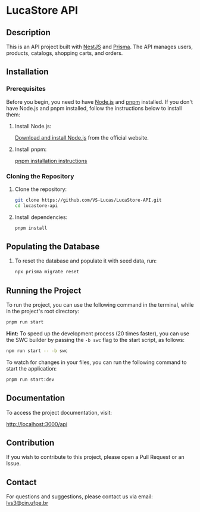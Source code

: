 # LucaStore API

## Description

This is an API project built with [NestJS](https://nestjs.com/) and [Prisma](https://www.prisma.io/). The API manages users, products, catalogs, shopping carts, and orders.

## Installation

### Prerequisites

Before you begin, you need to have [Node.js](https://nodejs.org/) and [pnpm](https://pnpm.io/installation) installed. If you don't have Node.js and pnpm installed, follow the instructions below to install them:

1. Install Node.js:

    [Download and install Node.js](https://nodejs.org/) from the official website.

2. Install pnpm:

    [pnpm installation instructions](https://pnpm.io/installation)

### Cloning the Repository

1. Clone the repository:

    ```bash
    git clone https://github.com/VS-Lucas/LucaStore-API.git
    cd lucastore-api
    ```

2. Install dependencies:

    ```bash
    pnpm install
    ```

## Populating the Database

1. To reset the database and populate it with seed data, run:

    ```bash
    npx prisma migrate reset
    ```

## Running the Project

To run the project, you can use the following command in the terminal, while in the project's root directory:

```bash
pnpm run start
```

**Hint:**
To speed up the development process (20 times faster), you can use the SWC builder by passing the `-b swc` flag to the start script, as follows:

```bash
npm run start -- -b swc
```

To watch for changes in your files, you can run the following command to start the application:

```bash
pnpm run start:dev
```

## Documentation

To access the project documentation, visit:

[http://localhost:3000/api](http://localhost:3000/api)

## Contribution

If you wish to contribute to this project, please open a Pull Request or an Issue.

## Contact

For questions and suggestions, please contact us via email: lvs3@cin.ufpe.br
